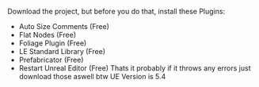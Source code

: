 Download the project, but before you do that, install these Plugins:

- Auto Size Comments (Free)
- Flat Nodes (Free)
- Foliage Plugin (Free)
- LE Standard Library (Free)
- Prefabricator (Free)
- Restart Unreal Editor (Free)
  Thats it probably if it throws any errors just download those aswell btw UE Version is 5.4
